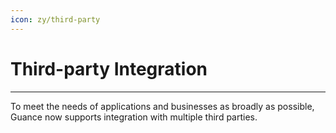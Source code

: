 ```yaml
---
icon: zy/third-party
---
```

# Third-party Integration
---

To meet the needs of applications and businesses as broadly as possible, Guance now supports integration with multiple third parties.